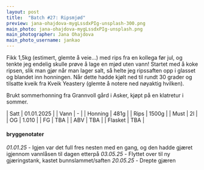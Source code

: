 ```yaml
---
layout: post
title:  "Batch #27: Ripsmjød"
preview: jana-ohajdova-mygLssdxPIg-unsplash-300.png
main_photo: jana-ohajdova-mygLssdxPIg-unsplash.png
main_photographer: Jana Ohajdova
main_photo_username: jankao
---
```


Fikk 1,5kg (estimert, glemte å veie...) med rips fra en kollega før jul, og tenkte jeg endelig skulle prøve å lage en mjød uten vann!
Startet med å koke ripsen, slik man gjør når man lager salt, så helte jeg ripssaften opp i glasset og blandet inn honningen.
Når dette hadde kjølt ned til rundt 30 grader og tilsatte kveik fra Kveik Yeastery (glemte å notere ned nøyaktig hvilken).

Brukt sommerhonning fra Grannvoll gård i Asker, kjøpt på en klatretur i sommer.

| Satt    | 01.01.2025 |
| Vann    | -          |
| Honning | 481g       |
| Rips    | 1500g      |
| Must    | 2l         |
| OG      | 1.010      |
| FG      | TBA        |
| ABV     | TBA        |
| Flasket | TBA        |

#### bryggenotater

*01.01.25* - Igjen var det full fres nesten med en gang, og den hadde gjæret igjennom vannlåsen til dagen etterpå
*03.05.25* - Flyttet over til ny gjæringstank, kastet bunnslammet/saften
*20.05.25* - Drepte gjæren
